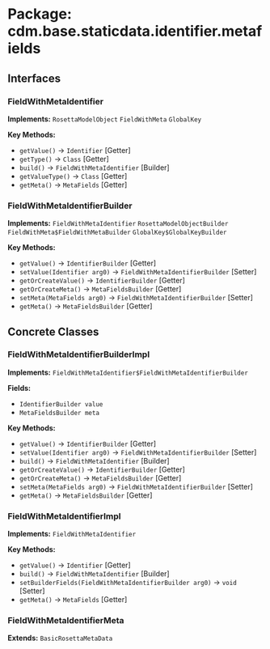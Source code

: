 # Package: cdm.base.staticdata.identifier.metafields

## Interfaces

### FieldWithMetaIdentifier
**Implements:** `RosettaModelObject` `FieldWithMeta` `GlobalKey` 

**Key Methods:**
- `getValue()` → `Identifier` [Getter]
- `getType()` → `Class` [Getter]
- `build()` → `FieldWithMetaIdentifier` [Builder]
- `getValueType()` → `Class` [Getter]
- `getMeta()` → `MetaFields` [Getter]

### FieldWithMetaIdentifierBuilder
**Implements:** `FieldWithMetaIdentifier` `RosettaModelObjectBuilder` `FieldWithMeta$FieldWithMetaBuilder` `GlobalKey$GlobalKeyBuilder` 

**Key Methods:**
- `getValue()` → `IdentifierBuilder` [Getter]
- `setValue(Identifier arg0)` → `FieldWithMetaIdentifierBuilder` [Setter]
- `getOrCreateValue()` → `IdentifierBuilder` [Getter]
- `getOrCreateMeta()` → `MetaFieldsBuilder` [Getter]
- `setMeta(MetaFields arg0)` → `FieldWithMetaIdentifierBuilder` [Setter]
- `getMeta()` → `MetaFieldsBuilder` [Getter]

## Concrete Classes

### FieldWithMetaIdentifierBuilderImpl
**Implements:** `FieldWithMetaIdentifier$FieldWithMetaIdentifierBuilder` 

**Fields:**
- `IdentifierBuilder value`
- `MetaFieldsBuilder meta`

**Key Methods:**
- `getValue()` → `IdentifierBuilder` [Getter]
- `setValue(Identifier arg0)` → `FieldWithMetaIdentifierBuilder` [Setter]
- `build()` → `FieldWithMetaIdentifier` [Builder]
- `getOrCreateValue()` → `IdentifierBuilder` [Getter]
- `getOrCreateMeta()` → `MetaFieldsBuilder` [Getter]
- `setMeta(MetaFields arg0)` → `FieldWithMetaIdentifierBuilder` [Setter]
- `getMeta()` → `MetaFieldsBuilder` [Getter]

### FieldWithMetaIdentifierImpl
**Implements:** `FieldWithMetaIdentifier` 

**Key Methods:**
- `getValue()` → `Identifier` [Getter]
- `build()` → `FieldWithMetaIdentifier` [Builder]
- `setBuilderFields(FieldWithMetaIdentifierBuilder arg0)` → `void` [Setter]
- `getMeta()` → `MetaFields` [Getter]

### FieldWithMetaIdentifierMeta
**Extends:** `BasicRosettaMetaData` 

